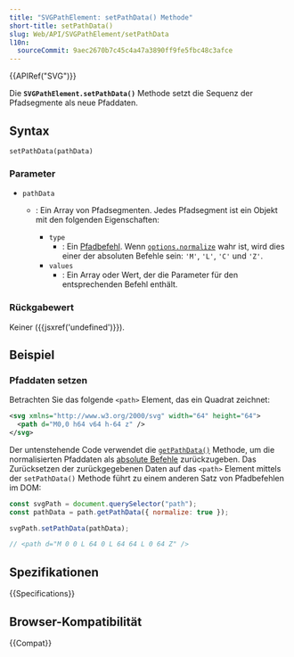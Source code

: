 ```yaml
---
title: "SVGPathElement: setPathData() Methode"
short-title: setPathData()
slug: Web/API/SVGPathElement/setPathData
l10n:
  sourceCommit: 9aec2670b7c45c4a47a3890ff9fe5fbc48c3afce
---
```


{{APIRef("SVG")}}

Die **`SVGPathElement.setPathData()`** Methode setzt die Sequenz der Pfadsegmente als neue Pfaddaten.

## Syntax

```js-nolint
setPathData(pathData)
```

### Parameter

- `pathData`

  - : Ein Array von Pfadsegmenten.
    Jedes Pfadsegment ist ein Objekt mit den folgenden Eigenschaften:

    - `type`
      - : Ein [Pfadbefehl](/de/docs/Web/SVG/Reference/Attribute/d#path_commands).
        Wenn [`options.normalize`](/de/docs/Web/API/SVGPathElement/getPathData#normalize) wahr ist, wird dies einer der absoluten Befehle sein: `'M'`, `'L'`, `'C'` und `'Z'`.
    - `values`
      - : Ein Array oder Wert, der die Parameter für den entsprechenden Befehl enthält.

### Rückgabewert

Keiner ({{jsxref('undefined')}}).

## Beispiel

### Pfaddaten setzen

Betrachten Sie das folgende `<path>` Element, das ein Quadrat zeichnet:

```xml
<svg xmlns="http://www.w3.org/2000/svg" width="64" height="64">
  <path d="M0,0 h64 v64 h-64 z" />
</svg>
```

Der untenstehende Code verwendet die [`getPathData()`](/de/docs/Web/API/SVGPathElement/getPathData) Methode, um die normalisierten Pfaddaten als [absolute Befehle](/de/docs/Web/SVG/Reference/Attribute/d#path_commands) zurückzugeben.
Das Zurücksetzen der zurückgegebenen Daten auf das `<path>` Element mittels der `setPathData()` Methode führt zu einem anderen Satz von Pfadbefehlen im DOM:

```js
const svgPath = document.querySelector("path");
const pathData = path.getPathData({ normalize: true });

svgPath.setPathData(pathData);

// <path d="M 0 0 L 64 0 L 64 64 L 0 64 Z" />
```

## Spezifikationen

{{Specifications}}

## Browser-Kompatibilität

{{Compat}}
